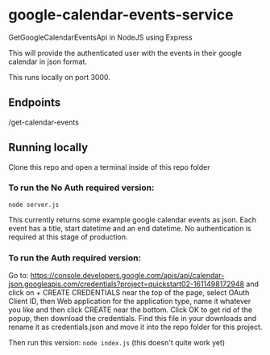 # google-calendar-events-service
GetGoogleCalendarEventsApi in NodeJS using Express

This will provide the authenticated user with the events in their google calendar in json format.

This runs locally on port 3000.

## Endpoints

/get-calendar-events

## Running locally

Clone this repo and open a terminal inside of this repo folder

### To run the No Auth required version: 

  `node server.js`
  
  This currently returns some example google calendar events as json.
  Each event has a title, start datetime and an end datetime.
  No authentication is required at this stage of production.


### To run the Auth required version:

  Go to: https://console.developers.google.com/apis/api/calendar-json.googleapis.com/credentials?project=quickstart02-1611498172948
   and click on + CREATE CREDENTIALS near the top of the page, select OAuth Client ID, then Web application for the application type,
   name it whatever you like and then click CREATE near the bottom. Click OK to get rid of the popup, then download the credentials.
   Find this file in your downloads and rename it as credentials.json and move it into the repo folder for this project. 

   Then run this version: `node index.js` (this doesn't quite work yet)